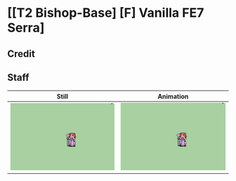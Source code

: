 # [\[T2 Bishop-Base\] \[F\] Vanilla FE7 Serra]

## Credit



## Staff

| Still | Animation |
| :---: | :-------: |
| ![Staff still](./Staff_000.png) | ![Staff animation](./Staff.gif) |
